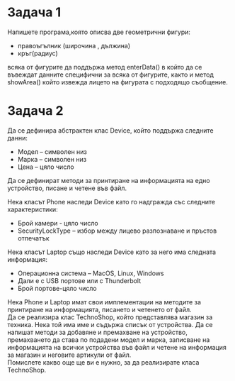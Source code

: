 # **Задача 1**
Напишете програма,която описва две геометрични фигури:
- правоъгълник (широчина , дължина)
- кръг(радиус)

всяка от фигурите да поддържа метод enterData() в който да се въвеждат данните специфични за всяка от фигурите, както и метод showArea() който извежда лицето на фигурата с подходящо съобщение.

# **Задача 2**
Да се дефинира абстрактен клас Device, който поддържа следните данни:
 * Модел – символен низ
 *  Марка – символен низ
 *  Цена – цяло число

Да се дефинират методи за принтиране на информацията на едно устройство, писане и
четене във файл.  

Нека класът Phone наследи Device като го надгражда със следните характеристики:
 *  Брой камери - цяло число
 *  SecurityLockType – избор между лицево разпознаване и пръстов отпечатък  
 
Нека класът Laptop също наследи Device като за него има следната информация:
 *  Операционна система – MacOS, Linux, Windows
 *  Дали е с USB портове или с Thunderbolt
 *  Брой портове-цяло число

Нека Phone и Laptop имат свои имплементации на методите за принтиране на
информацията, писането и четенето от файл.     
Да се реализира клас TechnoShop, който представлява магазин за техника. Нека той
има име и съдържа списък от устройства. Да се напишат методи за добавяне и
премахване на устройство, премахването да става по подадени модел и марка,
записване на информацията на всички устройства във файл и четене на информация за
магазин и неговите артикули от файл.  
Помислете какво още ще ви е нужно, за да реализирате класа TechnoShop.
